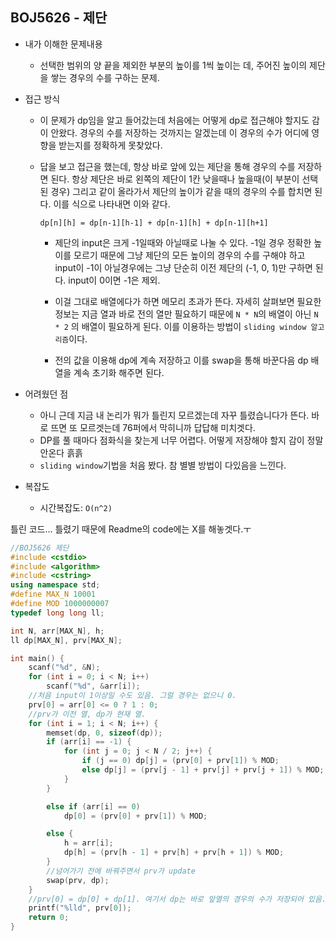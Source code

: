 ## BOJ5626 - 제단

- 내가 이해한 문제내용

  - 선택한 범위의 양 끝을 제외한 부분의 높이를 1씩 높이는 데, 주어진 높이의 제단을 쌓는 경우의 수를 구하는 문제.
- 접근 방식

  - 이 문제가 dp임을 알고 들어갔는데 처음에는 어떻게 dp로 접근해야 할지도 감이 안왔다. 경우의 수를 저장하는 것까지는 알겠는데 이 경우의 수가 어디에 영향을 받는지를 정확하게 못찾았다.

  - 답을 보고 접근을 했는데, 항상 바로 앞에 있는 제단을 통해 경우의 수를 저장하면 된다. 항상 제단은 바로 왼쪽의 제단이 1칸 낮을때나 높을때(이 부분이 선택된 경우) 그리고 같이 올라가서 제단의 높이가 같을 때의 경우의 수를 합치면 된다. 이를 식으로 나타내면 이와 같다.

    `dp[n][h] = dp[n-1][h-1] + dp[n-1][h] + dp[n-1][h+1] `

    * 제단의 input은 크게 -1일때와 아닐때로 나눌 수 있다. -1일 경우 정확한 높이를 모르기 때문에 그냥 제단의 모든 높이의 경우의 수를 구해야 하고 input이 -1이 아닐경우에는 그냥 단순히 이전 제단의 (-1, 0, 1)만 구하면 된다. input이 0이면 -1은 제외.

    * 이걸 그대로 배열에다가 하면 메모리 초과가 뜬다. 자세히 살펴보면 필요한 정보는 지금 열과 바로 전의 열만 필요하기 때문에 `N * N`의 배열이 아닌 `N * 2` 의 배열이 필요하게 된다. 이를 이용하는 방법이 `sliding window 알고리즘`이다.
    * 전의 값을 이용해 dp에 계속 저장하고 이를 swap을 통해 바꾼다음 dp 배열을 계속 초기화 해주면 된다.
- 어려웠던 점

  - 아니 근데 지금 내 논리가 뭐가 틀린지 모르겠는데 자꾸 틀렸습니다가 뜬다. 바로 뜨면 또 모르겟는데 76퍼에서 막히니까 답답해 미치겟다.
  - DP를 풀 때마다 점화식을 찾는게 너무 어렵다. 어떻게 저장해야 할지 감이 정말 안온다 흙흙
  - `sliding window`기법을 처음 봤다. 참 별별 방법이 다있음을 느낀다.
- 복잡도

  - 시간복잡도:  `O(n^2)`



틀린 코드... 틀렸기 때문에 Readme의 code에는 X를 해놓겟다.ㅜ

```c++
//BOJ5626 제단
#include <cstdio>
#include <algorithm>
#include <cstring>
using namespace std;
#define MAX_N 10001
#define MOD 1000000007
typedef long long ll;

int N, arr[MAX_N], h;
ll dp[MAX_N], prv[MAX_N];

int main() {
	scanf("%d", &N);
	for (int i = 0; i < N; i++)
		scanf("%d", &arr[i]);
	//처음 input이 1이상일 수도 있음. 그럴 경우는 없으니 0.
	prv[0] = arr[0] <= 0 ? 1 : 0;
	//prv가 이전 열, dp가 현재 열.
    for (int i = 1; i < N; i++) {
		memset(dp, 0, sizeof(dp));
		if (arr[i] == -1) {
			for (int j = 0; j < N / 2; j++) {
				if (j == 0) dp[j] = (prv[0] + prv[1]) % MOD;
				else dp[j] = (prv[j - 1] + prv[j] + prv[j + 1]) % MOD;
			}
		}

		else if (arr[i] == 0)
			dp[0] = (prv[0] + prv[1]) % MOD;

		else {
			h = arr[i];
			dp[h] = (prv[h - 1] + prv[h] + prv[h + 1]) % MOD;
		}
        //넘어가기 전에 바꿔주면서 prv가 update
		swap(prv, dp);
	}
    //prv[0] = dp[0] + dp[1]. 여기서 dp는 바로 앞열의 경우의 수가 저장되어 있음.
	printf("%lld", prv[0]);
	return 0;
}
```

